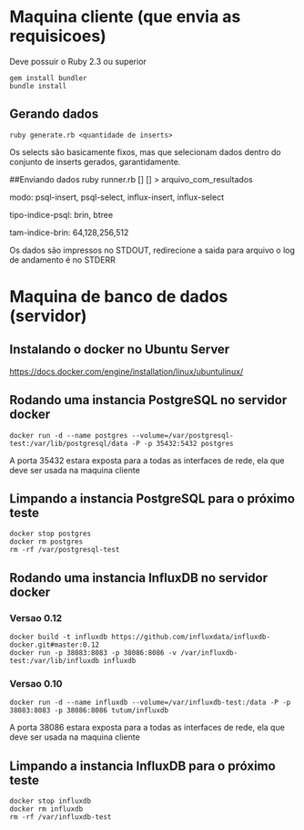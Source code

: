 # Maquina cliente (que envia as requisicoes)

Deve possuir o Ruby 2.3 ou superior

    gem install bundler
    bundle install

## Gerando dados
    ruby generate.rb <quantidade de inserts>

Os selects são basicamente fixos, mas que selecionam dados dentro do conjunto de inserts gerados, garantidamente.

##Enviando dados
    ruby runner.rb <modo> <host> <porta> [<tipo-indice-psql>] [<tam-indice-brin>] > arquivo_com_resultados

modo: psql-insert, psql-select, influx-insert, influx-select

tipo-indice-psql: brin, btree

tam-indice-brin: 64,128,256,512

Os dados são impressos no STDOUT, redirecione a saida para arquivo
o log de andamento é no STDERR

# Maquina de banco de dados (servidor)

## Instalando o docker no Ubuntu Server

https://docs.docker.com/engine/installation/linux/ubuntulinux/

## Rodando uma instancia PostgreSQL no servidor docker

    docker run -d --name postgres --volume=/var/postgresql-test:/var/lib/postgresql/data -P -p 35432:5432 postgres

A porta 35432 estara exposta para a todas as interfaces de rede, ela que deve ser usada na maquina cliente

## Limpando a instancia PostgreSQL para o próximo teste

    docker stop postgres
    docker rm postgres
    rm -rf /var/postgresql-test

## Rodando uma instancia InfluxDB no servidor docker

### Versao 0.12

    docker build -t influxdb https://github.com/influxdata/influxdb-docker.git#master:0.12
    docker run -p 38083:8083 -p 38086:8086 -v /var/influxdb-test:/var/lib/influxdb influxdb

### Versao 0.10
    
    docker run -d --name influxdb --volume=/var/influxdb-test:/data -P -p 38083:8083 -p 38086:8086 tutum/influxdb

A porta 38086 estara exposta para a todas as interfaces de rede, ela que deve ser usada na maquina cliente

## Limpando a instancia InfluxDB para o próximo teste

    docker stop influxdb
    docker rm influxdb
    rm -rf /var/influxdb-test